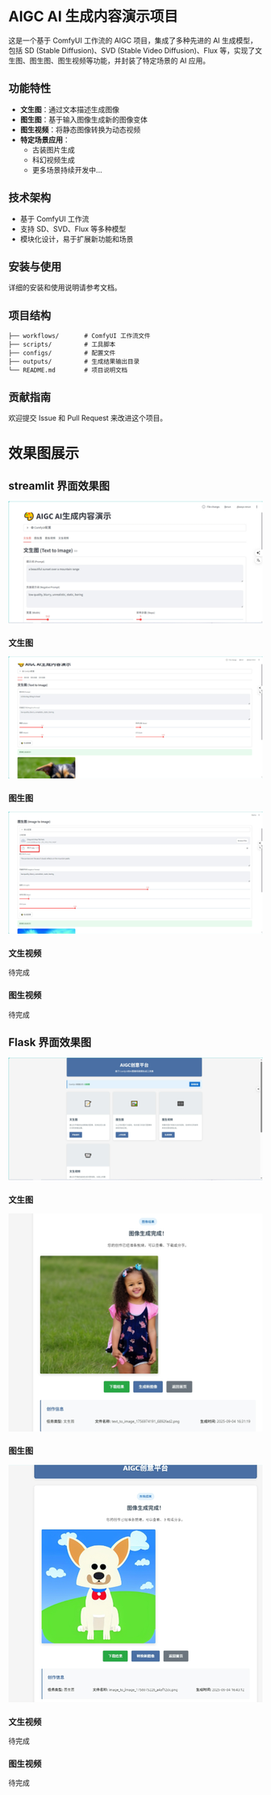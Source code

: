 # AIGC AI 生成内容演示项目

这是一个基于 ComfyUI 工作流的 AIGC 项目，集成了多种先进的 AI 生成模型，包括 SD (Stable Diffusion)、SVD (Stable Video Diffusion)、Flux 等，实现了文生图、图生图、图生视频等功能，并封装了特定场景的 AI 应用。

## 功能特性

- **文生图**：通过文本描述生成图像
- **图生图**：基于输入图像生成新的图像变体
- **图生视频**：将静态图像转换为动态视频
- **特定场景应用**：
  - 古装图片生成
  - 科幻视频生成
  - 更多场景持续开发中...

## 技术架构

- 基于 ComfyUI 工作流
- 支持 SD、SVD、Flux 等多种模型
- 模块化设计，易于扩展新功能和场景

## 安装与使用

详细的安装和使用说明请参考文档。

## 项目结构

```
├── workflows/       # ComfyUI 工作流文件
├── scripts/         # 工具脚本
├── configs/         # 配置文件
├── outputs/         # 生成结果输出目录
└── README.md        # 项目说明文档
```



## 贡献指南

欢迎提交 Issue 和 Pull Request 来改进这个项目。





# 效果图展示

## streamlit 界面效果图

![image-20250904161528032](/imgs/image-20250904161528032.png)



### 文生图

![image-20250903230925512](/imgs/image-20250903230925512.png)



### 图生图

![image-20250903232341349](/imgs/image-20250903232341349.png)



### 文生视频

待完成



### 图生视频

待完成





## Flask 界面效果图

![image-20250904161336645](/imgs/image-20250904161336645.png)

### 文生图

![image-20250904163923815](/imgs/image-20250904163923815.png)



### 图生图

![image-20250904164853358](/imgs/image-20250904164853358.png)



### 文生视频

待完成



### 图生视频

待完成
